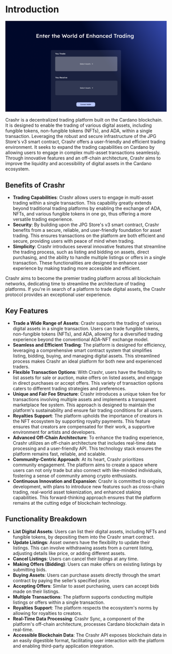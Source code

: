 # Introduction

![Trade](/img/trade.png)

Crashr is a decentralized trading platform built on the Cardano blockchain. It is designed to enable the trading of various digital assets, including fungible tokens, non-fungible tokens (NFTs), and ADA, within a single transaction. Leveraging the robust and secure infrastructure of the JPG Store's v3 smart contract, Crashr offers a user-friendly and efficient trading environment. It seeks to expand the trading capabilities on Cardano by allowing users to engage in complex multi-asset transactions seamlessly. Through innovative features and an off-chain architecture, Crashr aims to improve the liquidity and accessibility of digital assets in the Cardano ecosystem.&#x20;

## **Benefits of Crashr**

* **Trading Capabilities**: Crashr allows users to engage in multi-asset trading within a single transaction. This capability greatly extends beyond traditional trading platforms by enabling the exchange of ADA, NFTs, and various fungible tokens in one go, thus offering a more versatile trading experience.
* **Security**: By building upon the JPG Store's v3 smart contract, Crashr benefits from a secure, reliable, and user-friendly foundation for asset trading. This ensures transactions on the platform are both efficient and secure, providing users with peace of mind when trading.
* **Simplicity**: Crashr introduces several innovative features that streamline the trading process, such as listing and bidding on assets, direct purchasing, and the ability to handle multiple listings or offers in a single transaction. These functionalities are designed to enhance user experience by making trading more accessible and efficient.

Crashr aims to become the premier trading platform across all blockchain networks, dedicating time to streamline the architecture of trading platforms. If you're in search of a platform to trade digital assets, the Crashr protocol provides an exceptional user experience.

## Key Features

* **Trade a Wide Range of Assets**: Crashr supports the trading of various digital assets in a single transaction. Users can trade fungible tokens, non-fungible tokens (NFTs), and ADA, allowing for a diversified trading experience beyond the conventional ADA-NFT exchange model.
* **Seamless and Efficient Trading**: The platform is designed for efficiency, leveraging a comprehensive smart contract system that simplifies listing, bidding, buying, and managing digital assets. This streamlined process makes Crashr an ideal platform for both new and experienced traders.
* **Flexible Transaction Options**: With Crashr, users have the flexibility to list assets for sale or auction, make offers on listed assets, and engage in direct purchases or accept offers. This variety of transaction options caters to different trading strategies and preferences.
* **Unique and Fair Fee Structure**: Crashr introduces a unique token fee for transactions involving multiple assets and implements a transparent marketplace fee system. This approach is designed to maintain the platform's sustainability and ensure fair trading conditions for all users.
* **Royalties Support**: The platform upholds the importance of creators in the NFT ecosystem by supporting royalty payments. This feature ensures that creators are compensated for their work, a supportive environment for artists and developers.
* **Advanced Off-Chain Architecture**: To enhance the trading experience, Crashr utilizes an off-chain architecture that includes real-time data processing and a user-friendly API. This technology stack ensures the platform remains fast, reliable, and scalable.
* **Community-Centric Approach**: At its heart, Crashr prioritizes community engagement. The platform aims to create a space where users can not only trade but also connect with like-minded individuals, fostering a sense of community among crypto enthusiasts.
* **Continuous Innovation and Expansion**: Crashr is committed to ongoing development, with plans to introduce new features such as cross-chain trading, real-world asset tokenization, and enhanced staking capabilities. This forward-thinking approach ensures that the platform remains at the cutting edge of blockchain technology.

## Functionality Breakdown

* **List Digital Assets**: Users can list their digital assets, including NFTs and fungible tokens, by depositing them into the Crashr smart contract.&#x20;
* **Update Listings**: Asset owners have the flexibility to update their listings. This can involve withdrawing assets from a current listing, adjusting details like price, or adding different assets.
* **Cancel Listings**: Users can cancel their listings at any time.&#x20;
* **Making Offers (Bidding)**: Users can make offers on existing listings by submitting bids.&#x20;
* **Buying Assets**: Users can purchase assets directly through the smart contract by paying the seller’s specified price.
* **Accepting Offers**: Similar to asset purchasing, users can accept bids made on their listings.&#x20;
* **Multiple Transactions**: The platform supports conducting multiple listings or offers within a single transaction.&#x20;
* **Royalties Support**: The platform respects the ecosystem's norms by allowing for royalties to creators.&#x20;
* **Real-Time Data Processing**: Crashr Sync, a component of the platform's off-chain architecture, processes Cardano blockchain data in real-time.
* **Accessible Blockchain Data**: The Crashr API exposes blockchain data in an easily digestible format, facilitating user interaction with the platform and enabling third-party application integration.
